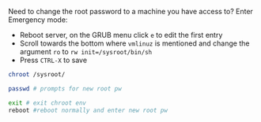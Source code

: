 Need to change the root password to a machine you have access to? Enter Emergency mode:

- Reboot server, on the GRUB menu click `e` to edit the first entry
- Scroll towards the bottom where `vmlinuz` is mentioned and change the argument `ro` to `rw init=/sysroot/bin/sh`
- Press `CTRL-X` to save

```bash
chroot /sysroot/
```

```bash
passwd # prompts for new root pw
```

```bash
exit # exit chroot env
reboot #reboot normally and enter new root pw
```

